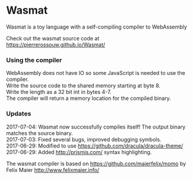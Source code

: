 # Wasmat
Wasmat is a toy language with a self-compiling compiler to WebAssembly

Check out the wasmat source code at https://pierrerossouw.github.io/Wasmat/

### Using the compiler
WebAssembly does not have IO so some JavaScript is needed to use the compiler.  
Write the source code to the shared memory starting at byte 8.  
Write the length as a 32 bit int in bytes 4-7.  
The compiler will return a memory location for the compiled binary.  

### Updates
2017-07-04: Wasmat now successfully compiles itself! The output binary matches the source binary.  
2017-07-03: Fixed several bugs, improved debugging symbols.  
2017-06-29: Modified to use https://github.com/dracula/dracula-theme/  
2017-06-29: Added http://prismjs.com/ syntax highlighting.  

The wasmat compiler is based on https://github.com/maierfelix/momo by Felix Maier http://www.felixmaier.info/
